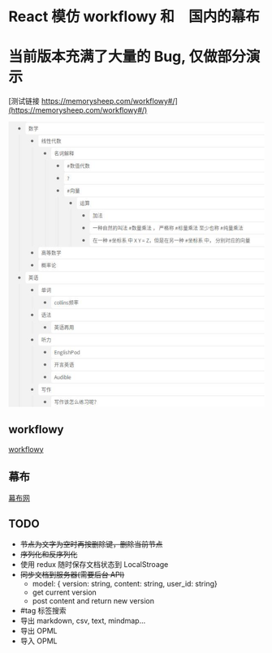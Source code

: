 # React 模仿 workflowy 和　国内的幕布
# 当前版本充满了大量的 Bug, 仅做部分演示


[测试链接 https://memorysheep.com/workflowy#/](https://memorysheep.com/workflowy#/)

![alt text](https://raw.githubusercontent.com/Ji-Yuhang/workflowy/master/docs/images/2019-06-03-22-38-34.jpg)

## workflowy
[workflowy](http://www.workflowy.com/)
## 幕布
[幕布网](https://mubu.com)


## TODO
- ~~节点为文字为空时再按删除键，删除当前节点~~
- ~~序列化和反序列化~~
- 使用 redux 随时保存文档状态到 LocalStroage
- ~~同步文档到服务器(需要后台 API)~~
  - model: { version: string, content: string, user_id: string}
  - get current version
  - post content and return new version
- #tag 标签搜索
- 导出 markdown, csv, text, mindmap...
- 导出 OPML
- 导入 OPML
